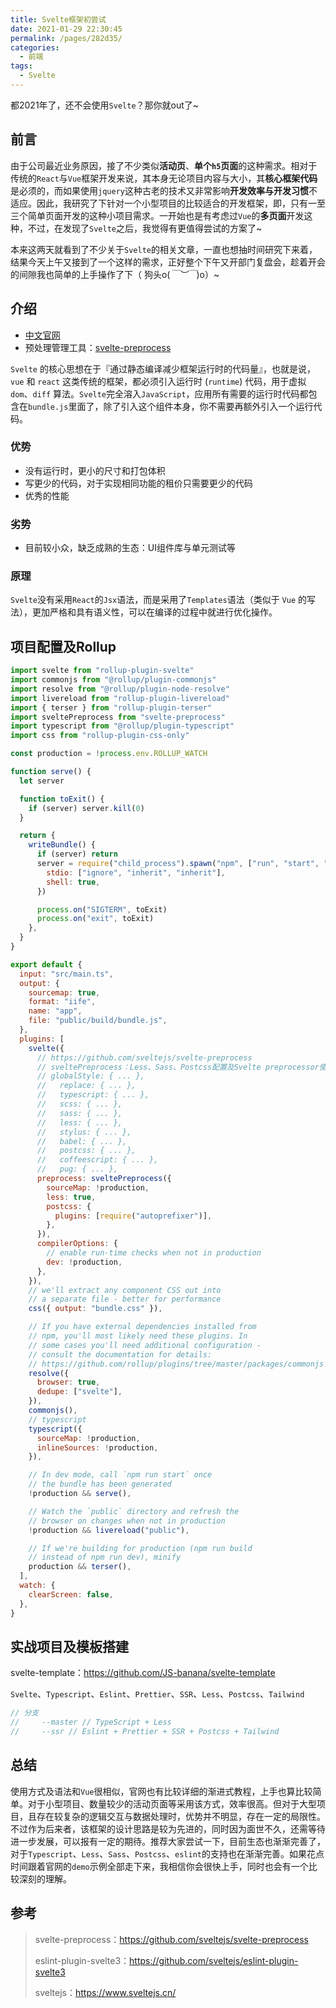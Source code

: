```yaml
---
title: Svelte框架初尝试
date: 2021-01-29 22:30:45
permalink: /pages/282d35/
categories:
  - 前端
tags:
  - Svelte
---
```


都2021年了，还不会使用`Svelte`？那你就out了~

## 前言

由于公司最近业务原因，接了不少类似**活动页**、**单个`h5`页面**的这种需求。相对于传统的`React`与`Vue`框架开发来说，其本身无论项目内容与大小，其**核心框架代码**是必须的，而如果使用`jquery`这种古老的技术又非常影响**开发效率与开发习惯**不适应。因此，我研究了下针对一个小型项目的比较适合的开发框架，即，只有一至三个简单页面开发的这种小项目需求。一开始也是有考虑过`Vue`的**多页面**开发这种，不过，在发现了`Svelte`之后，我觉得有更值得尝试的方案了~

<!-- more -->

本来这两天就看到了不少关于`Svelte`的相关文章，一直也想抽时间研究下来着，结果今天上午又接到了一个这样的需求，正好整个下午又开部门复盘会，趁着开会的间隙我也简单的上手操作了下（ 狗头o(*￣︶￣*)o）~

## 介绍

- [中文官网](https://www.sveltejs.cn/)
- 预处理管理工具：[svelte-preprocess](https://github.com/sveltejs/svelte-preprocess)

`Svelte` 的核心思想在于『通过静态编译减少框架运行时的代码量』，也就是说，`vue` 和 `react` 这类传统的框架，都必须引入运行时 (`runtime`) 代码，用于虚拟`dom`、`diff` 算法。`Svelte`完全溶入`JavaScript`，应用所有需要的运行时代码都包含在`bundle.js`里面了，除了引入这个组件本身，你不需要再额外引入一个运行代码。

### 优势

- 没有运行时，更小的尺寸和打包体积
- 写更少的代码，对于实现相同功能的租价只需要更少的代码
- 优秀的性能

### 劣势

- 目前较小众，缺乏成熟的生态：UI组件库与单元测试等

### 原理

`Svelte`没有采用`React`的`Jsx`语法，而是采用了`Templates`语法（类似于 `Vue` 的写法），更加严格和具有语义性，可以在编译的过程中就进行优化操作。

## 项目配置及Rollup

```js
import svelte from "rollup-plugin-svelte"
import commonjs from "@rollup/plugin-commonjs"
import resolve from "@rollup/plugin-node-resolve"
import livereload from "rollup-plugin-livereload"
import { terser } from "rollup-plugin-terser"
import sveltePreprocess from "svelte-preprocess"
import typescript from "@rollup/plugin-typescript"
import css from "rollup-plugin-css-only"

const production = !process.env.ROLLUP_WATCH

function serve() {
  let server

  function toExit() {
    if (server) server.kill(0)
  }

  return {
    writeBundle() {
      if (server) return
      server = require("child_process").spawn("npm", ["run", "start", "--", "--dev"], {
        stdio: ["ignore", "inherit", "inherit"],
        shell: true,
      })

      process.on("SIGTERM", toExit)
      process.on("exit", toExit)
    },
  }
}

export default {
  input: "src/main.ts",
  output: {
    sourcemap: true,
    format: "iife",
    name: "app",
    file: "public/build/bundle.js",
  },
  plugins: [
    svelte({
      // https://github.com/sveltejs/svelte-preprocess
      // sveltePreprocess：Less、Sass、Postcss配置及Svelte preprocessor使用
      // globalStyle: { ... },
      //   replace: { ... },
      //   typescript: { ... },
      //   scss: { ... },
      //   sass: { ... },
      //   less: { ... },
      //   stylus: { ... },
      //   babel: { ... },
      //   postcss: { ... },
      //   coffeescript: { ... },
      //   pug: { ... },
      preprocess: sveltePreprocess({ 
        sourceMap: !production,
        less: true,
        postcss: {
          plugins: [require("autoprefixer")],
        },
      }),
      compilerOptions: {
        // enable run-time checks when not in production
        dev: !production,
      },
    }),
    // we'll extract any component CSS out into
    // a separate file - better for performance
    css({ output: "bundle.css" }),

    // If you have external dependencies installed from
    // npm, you'll most likely need these plugins. In
    // some cases you'll need additional configuration -
    // consult the documentation for details:
    // https://github.com/rollup/plugins/tree/master/packages/commonjs
    resolve({
      browser: true,
      dedupe: ["svelte"],
    }),
    commonjs(),
    // typescript
    typescript({
      sourceMap: !production,
      inlineSources: !production,
    }),

    // In dev mode, call `npm run start` once
    // the bundle has been generated
    !production && serve(),

    // Watch the `public` directory and refresh the
    // browser on changes when not in production
    !production && livereload("public"),

    // If we're building for production (npm run build
    // instead of npm run dev), minify
    production && terser(),
  ],
  watch: {
    clearScreen: false,
  },
}
```

## 实战项目及模板搭建

svelte-template：<https://github.com/JS-banana/svelte-template>

`Svelte`、`Typescript`、`Eslint`、`Prettier`、`SSR`、`Less`、`Postcss`、`Tailwind`

```js
// 分支
//     --master // TypeScript + Less
//     --ssr // Eslint + Prettier + SSR + Postcss + Tailwind
```

## 总结

使用方式及语法和`Vue`很相似，官网也有比较详细的渐进式教程，上手也算比较简单。对于小型项目、数量较少的活动页面等采用该方式，效率很高。但对于大型项目，且存在较复杂的逻辑交互与数据处理时，优势并不明显，存在一定的局限性。不过作为后来者，该框架的设计思路是较为先进的，同时因为面世不久，还需等待进一步发展，可以报有一定的期待。推荐大家尝试一下，目前生态也渐渐完善了，对于`Typescript`、`Less`、`Sass`、`Postcss`、`eslint`的支持也在渐渐完善。如果花点时间跟着官网的`demo`示例全部走下来，我相信你会很快上手，同时也会有一个比较深刻的理解。

## 参考

> svelte-preprocess：<https://github.com/sveltejs/svelte-preprocess>
>
> eslint-plugin-svelte3：<https://github.com/sveltejs/eslint-plugin-svelte3>
>
> sveltejs：<https://www.sveltejs.cn/>
